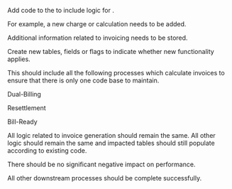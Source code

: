  Add code to the <Bill Consumer Name>to include logic for <Provide description of new functionality being requested>.

For example, a new charge or calculation needs to be added.

Additional information related to invoicing needs to be stored.

Create new tables, fields or flags to indicate whether new functionality applies.

This should include all the following processes which calculate invoices to ensure that there is only one code base to maintain.

Dual-Billing

Resettlement

Bill-Ready

All logic related to invoice generation should remain the same.  All other logic should remain the same and impacted tables should still populate according to existing code.

There should be no significant negative impact on performance.

All other downstream processes should be complete successfully.
